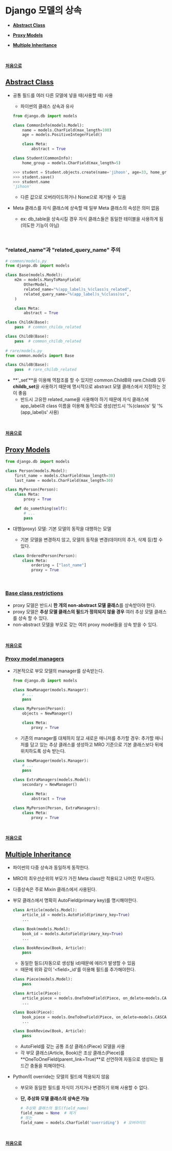 # Django 모델의 상속

- **[Abstract Class](#abstract-class)**

- **[Proxy Models](#proxy-models)**

- **[Multiple Inheritance](#multiple-inheritance)**

<br>

**[처음으로](#20xxxx)**
<br>


## [Abstract Class](https://docs.djangoproject.com/en/3.1/topics/db/models/#abstract-base-classes)

-   공통 필드를 여러 다른 모델에 넣을 때(사용할 때) 사용

    -   파이썬의 클래스 상속과 유사

    ```python
    from django.db import models
    
    class CommonInfo(models.Model):
        name = models.CharField(max_length=100)
        age = models.PositiveIntegerField()
    
        class Meta:
            abstract = True
    
    class Student(CommonInfo):
        home_group = models.CharField(max_length=5)
    
    >>> student = Student.objects.create(name='jihoon', age=33, home_group='my home')
    >>> student.save()
    >>> student.name
    'jihoon'
    ```

    -    다른 값으로 오버라이드하거나 None으로 제거될 수 있음

-   Meta 클래스를 자식 클래스에 상속할 때 일부 Meta 클래스의 속성은 의미 없음
    
    -   ex: db_table을 상속시킬 경우 자식 클래스들은 동일한 테이블을 사용하게 됨(의도한 기능이 아님)

<br>

### "related_name"과 "related_query_name" 주의

```python
# common/models.py
from django.db import models

class Base(models.Model):
    m2m = models.ManyToManyField(
        OtherModel,
        related_name="%(app_label)s_%(class)s_related",
        related_query_name="%(app_label)s_%(class)ss",
    )

    class Meta:
        abstract = True

class ChildA(Base):
    pass  # common_childa_related

class ChildB(Base):
    pass  # common_childb_related
  
# rare/models.py
from common.models import Base

class ChildB(Base):
    pass  # rare_childb_related 
```

-   **'_set'**을 이용해 역참조를 할 수 있지만 common.ChildB와 rare.ChildB 모두 **childb\_set**을 사용하기 때문에 명시적으로 abstract 모델 클래스에서 지정하는 것이 좋음
    -   반드시 고유한 related_name을 사용해야 하기 때문에 자식 클래스에 app_label과 class 이름을 이용해 동적으로 생성(반드시 '%(class)s' 및 '%(app_label)s' 사용)

<br>

**[처음으로](#20xxxx)**
<br>

## [Proxy Models](https://docs.djangoproject.com/en/3.1/topics/db/models/#proxy-models)

```python
from django.db import models

class Person(models.Model):
    first_name = models.CharField(max_length=30)
    last_name = models.CharField(max_length=30)

class MyPerson(Person):
    class Meta:
        proxy = True

    def do_something(self):
        # ...
        pass
```

-   대행(proxy) 모델: 기본 모델의 동작을 대행하는 모델

    -   기본 모델을 변경하지 않고, 모델의 동작을 변경(데이터의 추가, 삭제 등)할 수 있다.

    ```python
    class OrderedPerson(Person):
        class Meta:
            ordering = ["last_name"]
            proxy = True
    ```

<br>

### [Base class restrictions](https://docs.djangoproject.com/en/3.1/topics/db/models/#base-class-restrictions)

-   proxy 모델은 반드시 **한 개의 non-abstract 모델 클래스**를 상속받아야 한다.
-   proxy 모델은 **추상 모델 클래스의 필드가 정의되지 않을 경우** 여러 추상 모델 클래스를 상속 할 수 있다.
-   non-abstract 모델을 부모로 갖는 여러 proxy model들을 상속 받을 수 있다.

<br>

**[처음으로](#20xxxx)**
<br>

### [Proxy model managers](https://docs.djangoproject.com/en/3.1/topics/db/models/#proxy-model-managers)

-   기본적으로 부모 모델의 manager를 상속받는다.

    ```python
    from django.db import models
    
    class NewManager(models.Manager):
        # ...
        pass
    
    class MyPerson(Person):
        objects = NewManager()
    
        class Meta:
            proxy = True
    ```

    -   기존의 manager를 대체하지 않고 새로운 매니저를 추가할 경우: 추가할 매니저를 담고 있는 추상 클래스를 생성하고 MRO 기준으로 기본 클래스보다 뒤에 위치하도록 상속 받는다.

    ```python
    class NewManager(models.Manager):
        # ...
        pass
      
    class ExtraManagers(models.Model):
        secondary = NewManager()
    
        class Meta:
            abstract = True
    
    class MyPerson(Person, ExtraManagers):
        class Meta:
            proxy = True
    ```

<br>

**[처음으로](#20xxxx)**
<br>

## [Multiple Inheritance](https://docs.djangoproject.com/en/3.1/topics/db/models/#multiple-inheritance)

-   파이썬의 다중 상속과 동일하게 동작한다.

-   MRO의 최우선순위의 부모가 가진 Meta class만 적용되고 나머진 무시된다.

-   다중상속은 주로 Mixin 클래스에서 사용된다.

-   부모 클래스에서 명확히 AutoField(primary key)를 명시해야한다.

    ```python
    class Article(models.Model):
        article_id = models.AutoField(primary_key=True)
        ...
    
    class Book(models.Model):
        book_id = models.AutoField(primary_key=True)
        ...
    
    class BookReview(Book, Article):
        pass
    ```

    -   동일한 필드(자동으로 생성될 id)때문에 에러가 발생할 수 있음
    -   때문에 위와 같이 '\<field\>\_id'를 이용해 필드를 추가해야한다.

    ```python
    class Piece(models.Model):
        pass
    
    class Article(Piece):
        article_piece = models.OneToOneField(Piece, on_delete=models.CASCADE, parent_link=True)
        ...
    
    class Book(Piece):
        book_piece = models.OneToOneField(Piece, on_delete=models.CASCADE, parent_link=True)
        ...
    
    class BookReview(Book, Article):
        pass
    ```

    -   AutoField를 갖는 공통 조상 클래스(Piece) 모델을 사용
    -   각 부모 클래스(Article, Book)은 조상 클래스(Piece)를 **OneToOneField(parent_link=True)**로 선언하여 자동으로 생성되는 필드간 충돌을 피해야한다.

-   Python의 override는 모델의 필드에 적용되지 않음

    -   부모와 동일한 필드를 자식이 가지거나 변경하기 위해 사용할 수 없다.

    -   **단, 추상화 모델 클래스의 상속은 가능**

        ```python
        # 추상화 클래스의 필드(field_name)
        field_name = None  # 제거
        # 또는 
        field_name = models.Charfield('overriding')  # 오버라이드
        ```

        

<br>

**[처음으로](#20xxxx)**
<br>